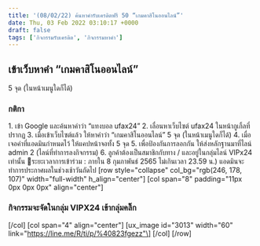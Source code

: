 ```yaml
---
title: '(08/02/22) ค้นหาคำรับเครดิตฟรี 50 “เกมคาสิโนออนไลน์”'
date: Thu, 03 Feb 2022 03:10:17 +0000
draft: false
tags: ['กิจกรรมรับเครดิต', 'กิจกรรมหาคำ']
---
```


**เข้าเว็บหาคำ “เกมคาสิโนออนไลน์”**
-----------------------------------

5 จุด (ในหน้าเมนูใดก็ได้)

### **กติกา**

1\. เข้า Google และค้นหาคำว่า “แทงบอล ufax24” 2. เลื่อนหาเว็บไซต์ ufax24 ในหน้ากูเกิ้ลที่ปรากฏ 3. เมื่อเข้าเว็บไซต์แล้ว ให้หาคำว่า “เกมคาสิโนออนไลน์” 5 จุด (ในหน้าเมนูใดก็ได้) 4. เมื่อเจอคำที่แอดมินกำหนดไว้ ให้แคปหน้าจอทั้ง 5 จุด 5. เพื่อป้องกันการลอกกัน ให้ส่งหลักฐานมาที่ไลน์ admin 2 (ไลน์ที่ทำการลงกิจกรรม) 6. ลูกค้าต้องเป็นสมาชิกกับทาง / และอยู่ในกลุ่มไลน์ VIPx24 เท่านั้น 📍ระยะเวลาการเข้าร่วม : ภายใน 8 กุมภาพันธ์ 2565 ไม่เกินเวลา 23.59 น.) แอดมินจะทำการประกาศผลในช่วงเช้าวันถัดไป \[row style="collapse" col\_bg="rgb(246, 178, 107)" width="full-width" h\_align="center"\] \[col span="8" padding="11px 0px 0px 0px" align="center"\]

### **กิจกรรมจะจัดในกลุ่ม VIPX24 เข้ากลุ่มคลิ๊ก**

\[/col\] \[col span="4" align="center"\] \[ux\_image id="3013" width="60" link="https://line.me/R/ti/p/%40823fgezz"\] \[/col\] \[/row\]